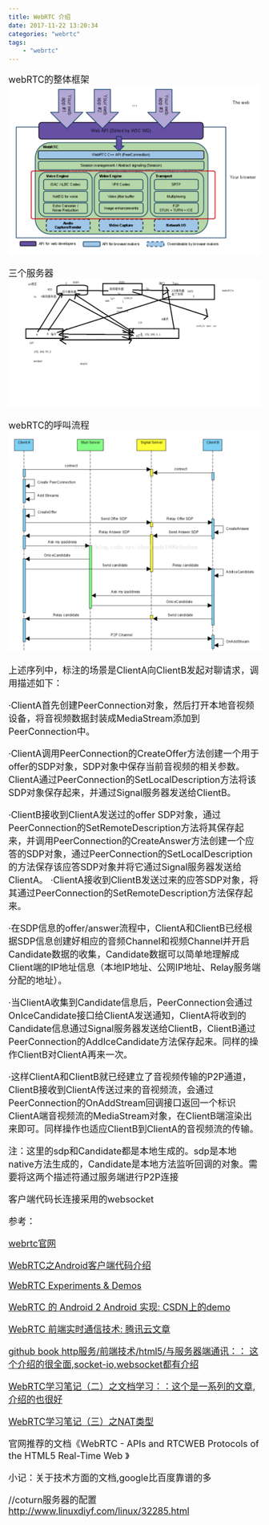 ```yaml
---
title: WebRTC 介绍
date: 2017-11-22 13:20:34
categories: "webrtc"
tags:
	- "webrtc"
---
```


<font size=4>

webRTC的整体框架
![图1](https://raw.githubusercontent.com/sheltonliu/sheltonliu.github.io/hexo/blog/MarkdownPhotos/2017/11/27/webrtc-01.png)


三个服务器
![三个服务器](https://raw.githubusercontent.com/sheltonliu/sheltonliu.github.io/hexo/blog/MarkdownPhotos/2017/11/27/webrtc-03.png)

webRTC的呼叫流程
![图2](https://raw.githubusercontent.com/sheltonliu/sheltonliu.github.io/hexo/blog/MarkdownPhotos/2017/11/27/webrtc-02.png)


上述序列中，标注的场景是ClientA向ClientB发起对聊请求，调用描述如下：

·ClientA首先创建PeerConnection对象，然后打开本地音视频设备，将音视频数据封装成MediaStream添加到PeerConnection中。

·ClientA调用PeerConnection的CreateOffer方法创建一个用于offer的SDP对象，SDP对象中保存当前音视频的相关参数。ClientA通过PeerConnection的SetLocalDescription方法将该SDP对象保存起来，并通过Signal服务器发送给ClientB。

·ClientB接收到ClientA发送过的offer SDP对象，通过PeerConnection的SetRemoteDescription方法将其保存起来，并调用PeerConnection的CreateAnswer方法创建一个应答的SDP对象，通过PeerConnection的SetLocalDescription的方法保存该应答SDP对象并将它通过Signal服务器发送给ClientA。
·ClientA接收到ClientB发送过来的应答SDP对象，将其通过PeerConnection的SetRemoteDescription方法保存起来。

·在SDP信息的offer/answer流程中，ClientA和ClientB已经根据SDP信息创建好相应的音频Channel和视频Channel并开启Candidate数据的收集，Candidate数据可以简单地理解成Client端的IP地址信息（本地IP地址、公网IP地址、Relay服务端分配的地址）。

·当ClientA收集到Candidate信息后，PeerConnection会通过OnIceCandidate接口给ClientA发送通知，ClientA将收到的Candidate信息通过Signal服务器发送给ClientB，ClientB通过PeerConnection的AddIceCandidate方法保存起来。同样的操作ClientB对ClientA再来一次。

·这样ClientA和ClientB就已经建立了音视频传输的P2P通道，ClientB接收到ClientA传送过来的音视频流，会通过PeerConnection的OnAddStream回调接口返回一个标识ClientA端音视频流的MediaStream对象，在ClientB端渲染出来即可。同样操作也适应ClientB到ClientA的音视频流的传输。


注：这里的sdp和Candidate都是本地生成的。sdp是本地native方法生成的，Candidate是本地方法监听回调的对象。需要将这两个描述符通过服务端进行P2P连接

客户端代码长连接采用的websocket


参考：

[webrtc官网](https://webrtc.org/)

[WebRTC之Android客户端代码介绍](http://blog.csdn.net/chenhande1990chenhan/article/details/70862208)

[WebRTC Experiments & Demos](https://www.webrtc-experiment.com/)

[WebRTC 的 Android 2 Android 实现: CSDN上的demo](http://blog.csdn.net/youmingyu/article/details/53192714)

[WebRTC 前端实时通信技术: 腾讯云文章](https://cloud.tencent.com/community/article/566106)

[github book http服务/前端技术/html5/与服务器端通讯：： 这个介绍的很全面,socket-io,websocket都有介绍](http://blog.hszofficial.site/TutorialForWebTech/http%E6%9C%8D%E5%8A%A1/%E5%89%8D%E7%AB%AF%E6%8A%80%E6%9C%AF/html5/%E4%B8%8E%E6%9C%8D%E5%8A%A1%E5%99%A8%E7%AB%AF%E9%80%9A%E4%BF%A1.html)

[WebRTC学习笔记（二）之文档学习：：这个是一系列的文章,介绍的也很好](http://blog.sina.com.cn/s/blog_724faf110102vnf0.html)

[WebRTC学习笔记（三）之NAT类型](http://blog.sina.com.cn/s/blog_724faf110102vnhc.html)

官网推荐的文档《WebRTC - APIs and RTCWEB Protocols of the HTML5 Real-Time Web 》

小记：关于技术方面的文档,google比百度靠谱的多


//coturn服务器的配置
http://www.linuxdiyf.com/linux/32285.html
